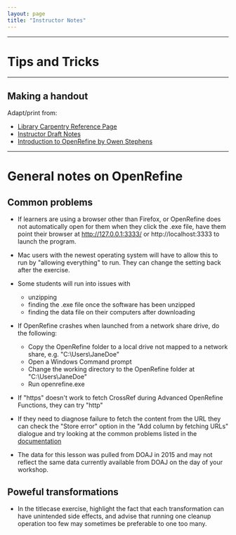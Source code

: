 ```yaml
---
layout: page
title: "Instructor Notes"
---
```


____
# Tips and Tricks

____
## Making a handout

Adapt/print from:  

* [Library Carpentry Reference Page](https://librarycarpentry.org/lc-open-refine/reference.html)
* [Instructor Draft Notes](https://github.com/LibraryCarpentry/lc-open-refine/blob/gh-pages/files/draft-instructor-notes.md)
* [Introduction to OpenRefine by Owen Stephens](http://www.meanboyfriend.com/overdue_ideas/wp-content/uploads/2014/11/Introduction-to-OpenRefine-handout-CC-BY.pdf)

____
# General notes on OpenRefine

## Common problems

* If learners are using a browser other than Firefox, or OpenRefine does not automatically open for them when they click the .exe file, have them point their browser at http://127.0.0.1:3333/ or http://localhost:3333 to launch the program.

* Mac users with the newest operating system will have to allow this to run by "allowing everything" to run. They can change the setting back after the exercise.

* Some students will run into issues with
  - unzipping
  - finding the .exe file once the software has been unzipped
  - finding the data file on their computers after downloading
  
* If OpenRefine crashes when launched from a network share drive, do the following:
  - Copy the OpenRefine folder to a local drive not mapped to a network share, e.g. "C:\Users\JaneDoe"
  - Open a Windows Command prompt
  - Change the working directory to the OpenRefine folder at "C:\Users\JaneDoe"
  - Run openrefine.exe

* If "https" doesn't work to fetch CrossRef during Advanced OpenRefine Functions, they can try "http"

* If they need to diagnose failure to fetch the content from the URL they can check the "Store error" option in the "Add column by fetching URLs" dialogue and try looking at the common problems listed in the [documentation](https://docs.openrefine.org/manual/columnediting#common-errors)

* The data for this lesson was pulled from DOAJ in 2015 and may not reflect the same data currently available from DOAJ on the day of your workshop.

## Poweful transformations

* In the titlecase exercise, highlight the fact that
  each transformation can have unintended side effects,
  and advise that running one cleanup operation too few
  may sometimes be preferable to one too many.
